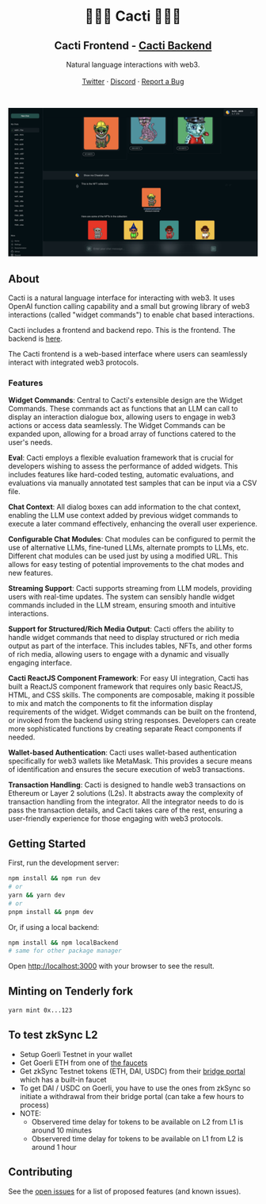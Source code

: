 <div align="center">
  <h1 align="center">🌵🌵🌵 Cacti 🌵🌵🌵 </h1>
  <h2 align="center"> <b>Cacti Frontend</b> - <a href="https://github.com/yieldprotocol/cacti-backend">Cacti Backend</a></h2>
  <p align="center">
    Natural language interactions with web3.
    <br />
    <br />
    <a href="https://twitter.com/yield">Twitter</a>
    ·
    <a href="https://discord.gg/JAFfDj5">Discord</a>
    ·
    <a href="https://github.com/yieldprotocol/cacti-backend/issues">Report a Bug</a>
  </p>
</div>

<br />

![A screenshot of Cacti.](/screenshot.jpg)

## About

Cacti is a natural language interface for interacting with web3. It uses OpenAI function calling capability and a small but growing library of web3 interactions (called "widget commands") to enable chat based interactions.

Cacti includes a frontend and backend repo. This is the frontend. The backend is [here](https://github.com/yieldprotocol/cacti-backend).

The Cacti frontend is a web-based interface where users can seamlessly interact with integrated web3 protocols.

### Features

**Widget Commands**: Central to Cacti's extensible design are the Widget Commands. These commands act as functions that an LLM can call to display an interaction dialogue box, allowing users to engage in web3 actions or access data seamlessly. The Widget Commands can be expanded upon, allowing for a broad array of functions catered to the user's needs.

**Eval**: Cacti employs a flexible evaluation framework that is crucial for developers wishing to assess the performance of added widgets. This includes features like hard-coded testing, automatic evaluations, and evaluations via manually annotated test samples that can be input via a CSV file.

**Chat Context**: All dialog boxes can add information to the chat context, enabling the LLM use context added by previous widget commands to execute a later command effectively, enhancing the overall user experience.

**Configurable Chat Modules**: Chat modules can be configured to permit the use of alternative LLMs, fine-tuned LLMs, alternate prompts to LLMs, etc. Different chat modules can be used just by using a modified URL. This allows for easy testing of potential improvements to the chat modes and new features.

**Streaming Support**: Cacti supports streaming from LLM models, providing users with real-time updates. The system can sensibly handle widget commands included in the LLM stream, ensuring smooth and intuitive interactions.

**Support for Structured/Rich Media Output**: Cacti offers the ability to handle widget commands that need to display structured or rich media output as part of the interface. This includes tables, NFTs, and other forms of rich media, allowing users to engage with a dynamic and visually engaging interface.

**Cacti ReactJS Component Framework**: For easy UI integration, Cacti has built a ReactJS component framework that requires only basic ReactJS, HTML, and CSS skills. The components are composable, making it possible to mix and match the components to fit the information display requirements of the widget. Widget commands can be built on the frontend, or invoked from the backend using string responses. Developers can create more sophisticated functions by creating separate React components if needed.

**Wallet-based Authentication**: Cacti uses wallet-based authentication specifically for web3 wallets like MetaMask. This provides a secure means of identification and ensures the secure execution of web3 transactions.

**Transaction Handling**: Cacti is designed to handle web3 transactions on Ethereum or Layer 2 solutions (L2s). It abstracts away the complexity of transaction handling from the integrator. All the integrator needs to do is pass the transaction details, and Cacti takes care of the rest, ensuring a user-friendly experience for those engaging with web3 protocols.

## Getting Started

First, run the development server:

```sh
npm install && npm run dev
# or
yarn && yarn dev
# or
pnpm install && pnpm dev
```

Or, if using a local backend:

```sh
npm install && npm localBackend
# same for other package manager
```

Open [http://localhost:3000](http://localhost:3000) with your browser to see the result.

## Minting on Tenderly fork

```sh
yarn mint 0x...123
```

## To test zkSync L2

- Setup Goerli Testnet in your wallet
- Get Goerli ETH from one of [the faucets](https://github.com/bxpana/Goerli-Faucets)
- Get zkSync Testnet tokens (ETH, DAI, USDC) from their [bridge portal](https://goerli.portal.zksync.io/bridge) which has a built-in faucet
- To get DAI / USDC on Goerli, you have to use the ones from zkSync so initiate a withdrawal from their bridge portal (can take a few hours to process)
- NOTE:
  - Observered time delay for tokens to be available on L2 from L1 is around 10 minutes
  - Observered time delay for tokens to be available on L1 from L2 is around 1 hour

## Contributing

See the [open issues](https://github.com/yieldprotocol/cacti-backend/issues) for a list of proposed features (and known issues).
